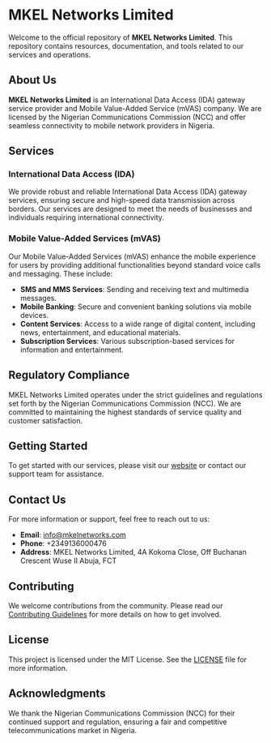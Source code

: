 # MKEL Networks Limited

Welcome to the official repository of **MKEL Networks Limited**. This repository contains resources, documentation, and tools related to our services and operations.

## About Us

**MKEL Networks Limited** is an International Data Access (IDA) gateway service provider and Mobile Value-Added Service (mVAS) company. We are licensed by the Nigerian Communications Commission (NCC) and offer seamless connectivity to mobile network providers in Nigeria.

## Services

### International Data Access (IDA)

We provide robust and reliable International Data Access (IDA) gateway services, ensuring secure and high-speed data transmission across borders. Our services are designed to meet the needs of businesses and individuals requiring international connectivity.

### Mobile Value-Added Services (mVAS)

Our Mobile Value-Added Services (mVAS) enhance the mobile experience for users by providing additional functionalities beyond standard voice calls and messaging. These include:

- **SMS and MMS Services**: Sending and receiving text and multimedia messages.
- **Mobile Banking**: Secure and convenient banking solutions via mobile devices.
- **Content Services**: Access to a wide range of digital content, including news, entertainment, and educational materials.
- **Subscription Services**: Various subscription-based services for information and entertainment.

## Regulatory Compliance

MKEL Networks Limited operates under the strict guidelines and regulations set forth by the Nigerian Communications Commission (NCC). We are committed to maintaining the highest standards of service quality and customer satisfaction.

## Getting Started

To get started with our services, please visit our [website](https://www.mkelnetworks.com) or contact our support team for assistance.

## Contact Us

For more information or support, feel free to reach out to us:

- **Email**: info@mkelnetworks.com
- **Phone**: +2349136000476
- **Address**: MKEL Networks Limited, 4A Kokoma Close, Off Buchanan Crescent Wuse II Abuja, FCT

## Contributing

We welcome contributions from the community. Please read our [Contributing Guidelines](CONTRIBUTING.md) for more details on how to get involved.

## License

This project is licensed under the MIT License. See the [LICENSE](LICENSE) file for more information.

## Acknowledgments

We thank the Nigerian Communications Commission (NCC) for their continued support and regulation, ensuring a fair and competitive telecommunications market in Nigeria.
